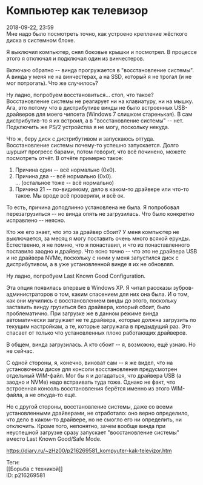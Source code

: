 Компьютер как телевизор
========================

   
 2018-09-22, 23:59   
  Мне надо было посмотреть точно, как устроено крепление жёсткого диска в системном блоке.   
   
 Я выключил компьютер, снял боковые крышки и посмотрел. В процессе этого я отключал и подключал один из винчестеров.   
   
 Включаю обратно -- винда прогружается в "восстановление системы". А винда у меня не на винчестерах, а на SSD, который я не трогал (и не мог потрогать). Что же случилось?   
   
 Ну ладно, попробуем восстановиться... стоп, что такое? Восстановление системы не реагирует ни на клавиатуру, ни на мышку. Ага, это потому что в дистрибутиве винды не было встроенных USB-драйверов для моего чипсета (Windows 7 слишком старенькая). В сам дистрибутив-то я их встроил, а в "восстановление системы" -- нет. Подключить же PS/2 устройства я не могу, поскольку некуда.   
   
 Что ж, беру диск с дистрибутивом и запускаюсь оттуда. Восстановление системы почему-то успешно запускается. Долго шуршит прогресс барами, потом говорит, что всё починено, можете посмотреть отчёт. В отчёте примерно такое:   
   
 1. Причина один -- всё нормально (0x0).   
 2. Причина два -- всё нормально (0x0).   
 ... (остальное тоже -- всё нормально)   
 21. Причина 21 -- по-видимому, дело в каком-то драйвере или что-то такое. Мы вроде всё проверили, и всё ок.   
   
 То есть, причина доподлинно установлена не была. Я попробовал перезагрузиться -- но винда опять не загрузилась. Что было конкретно исправлено -- неясно.   
   
 Кто же его знает, что это за драйвер сбоит? У меня компьютер не выключается, за месяц я могу поставить очень много всякой ерунды. Естественно, я не помню, что я понаставил, и что из понаставленного поставило заодно и драйвер. Что ясно точно -- что это не драйвера USB и не драйвера NVMe, поскольку с ними у меня запустился диск с дистрибутивом, а в уже установленной винде я их не обновлял.   
   
 Ну ладно, попробуем Last Known Good Configuration.   
   
 Эта опция появилась впервые в Windows XP. Я читал рассказы зубров-администраторов о том, каким спасением для них она была. И о том, как они мучились с восстановлением винды до этого, поскольку заставить винду грузиться без драйвера, который сбоит, было проблематично. При загрузке же в данном режиме винда автоматически загружает не те драйвера, которые должна загрузить по текущим настройкам, а те, которые загружала в предыдущий раз. Это спасает от только что установленных плохо работающих драйверов.   
   
 В общем, винда загрузилась. А кто сбоит -- я, возможно, ещё узнаю. Но не сейчас.   
   
 С одной стороны, я, конечно, виноват сам -- я же видел, что на установочном диске для консоли восстановления предусмотрен отдельный WIM-файл. Мог бы я и догадаться, что драйвера USB (а заодно и NVMe) надо встраивать туда тоже.  Однако не факт, что встроенная консоль восстановления берётся именно из этого WIM-файла, а не откуда-то ещё.    
   
 Но с другой стороны, восстановление системы, даже со всеми установленными драйверами, не отработало: оно верно определило, что дело в каком-то драйвере, но не смогло его ни определить, ни отключить. Кроме того, непонятно, зачем вообще винда при неуспешной загрузке сразу запускает "восстановление системы" вместо Last Known Good/Safe Mode.   
    
 <https://diary.ru/~zHz00/p216269581_kompyuter-kak-televizor.htm>   
   
 Теги:   
 [[Борьба с техникой]]   
 ID: p216269581
